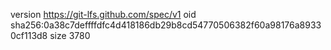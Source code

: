 version https://git-lfs.github.com/spec/v1
oid sha256:0a38c7deffffdfc4d418186db29b8cd54770506382f60a98176a89330cf113d8
size 3780
